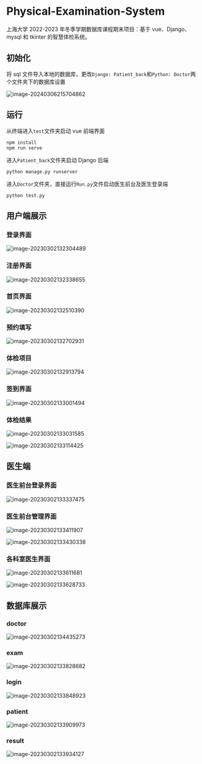# Physical-Examination-System

上海大学 2022-2023 年冬季学期数据库课程期末项目：基于 vue、Django、mysql 和 tkinter 的智慧体检系统。

## 初始化

将 sql 文件导入本地的数据库，更改`Django: Patient_back`和`Python: Doctor`两个文件夹下的数据库设置

![image-20240306215704862](README.assets/image-20240306215704862.png)

## 运行

从终端进入`test`文件夹启动 vue 前端界面

```shell
npm install
npm run serve
```

进入`Patient_back`文件夹启动 Django 后端

```shell
python manage.py runserver
```

进入`Doctor`文件夹，直接运行`Run.py`文件启动医生前台及医生登录端

```shell
python test.py
```

## 用户端展示

### 登录界面

![image-20230302132304489](README.assets/image-20230302132304489.png)

### 注册界面

![image-20230302132338655](README.assets/image-20230302132338655.png)

### 首页界面

![image-20230302132510390](README.assets/image-20230302132510390.png)

### 预约填写

![image-20230302132702931](README.assets/image-20230302132702931.png)

### 体检项目

![image-20230302132913794](README.assets/image-20230302132913794.png)

### 签到界面

![image-20230302133001494](README.assets/image-20230302133001494.png)

### 体检结果

![image-20230302133031585](README.assets/image-20230302133031585.png)

![image-20230302133114425](README.assets/image-20230302133114425.png)

## 医生端

### 医生前台登录界面

![image-20230302133337475](README.assets/image-20230302133337475.png)

### 医生前台管理界面

![image-20230302133411907](README.assets/image-20230302133411907.png)

![image-20230302133430338](README.assets/image-20230302133430338.png)

### 各科室医生界面

![image-20230302133611681](README.assets/image-20230302133611681.png)

![image-20230302133628733](README.assets/image-20230302133628733.png)

## 数据库展示

### doctor

![image-20230302134435273](README.assets/image-20230302134435273.png)

### exam

![image-20230302133828682](README.assets/image-20230302133828682.png)

### login

![image-20230302133848923](README.assets/image-20230302133848923.png)

### patient

![image-20230302133909973](README.assets/image-20230302133909973.png)

### result

![image-20230302133934127](README.assets/image-20230302133934127.png)
